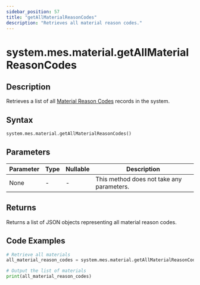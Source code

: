 ```yaml
---
sidebar_position: 57
title: "getAllMaterialReasonCodes"
description: "Retrieves all material reason codes."
---
```


# system.mes.material.getAllMaterialReasonCodes

## Description

Retrieves a list of all [Material Reason Codes](../../data-model/material-model/material-reason-code) records in the system.

## Syntax

```python
system.mes.material.getAllMaterialReasonCodes()
```

## Parameters

| Parameter | Type | Nullable | Description                               |
|-----------|------|----------|-------------------------------------------|
| None      | -    | -        | This method does not take any parameters. |

## Returns

Returns a list of JSON objects representing all material reason codes.

## Code Examples

```python
# Retrieve all materials
all_material_reason_codes = system.mes.material.getAllMaterialReasonCodes()

# Output the list of materials
print(all_material_reason_codes)
```

